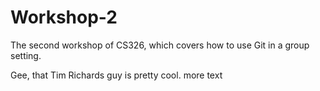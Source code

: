 # Workshop-2

The second workshop of CS326, which covers how to use Git in a group setting.

Gee, that Tim Richards guy is pretty cool. more text
